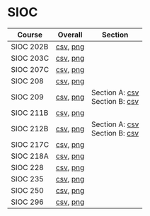 # SIOC

| Course | Overall | Section |
| ------ | ------- | ------- |
| SIOC 202B | [csv](https://github.com/UCSD-Historical-Enrollment-Data/2025Spring/blob/main/overall/SIOC%20202B.csv), [png](https://raw.githubusercontent.com/UCSD-Historical-Enrollment-Data/2025Spring/main/plot_overall/SIOC%20202B.png) |  |
| SIOC 203C | [csv](https://github.com/UCSD-Historical-Enrollment-Data/2025Spring/blob/main/overall/SIOC%20203C.csv), [png](https://raw.githubusercontent.com/UCSD-Historical-Enrollment-Data/2025Spring/main/plot_overall/SIOC%20203C.png) |  |
| SIOC 207C | [csv](https://github.com/UCSD-Historical-Enrollment-Data/2025Spring/blob/main/overall/SIOC%20207C.csv), [png](https://raw.githubusercontent.com/UCSD-Historical-Enrollment-Data/2025Spring/main/plot_overall/SIOC%20207C.png) |  |
| SIOC 208 | [csv](https://github.com/UCSD-Historical-Enrollment-Data/2025Spring/blob/main/overall/SIOC%20208.csv), [png](https://raw.githubusercontent.com/UCSD-Historical-Enrollment-Data/2025Spring/main/plot_overall/SIOC%20208.png) |  |
| SIOC 209 | [csv](https://github.com/UCSD-Historical-Enrollment-Data/2025Spring/blob/main/overall/SIOC%20209.csv), [png](https://raw.githubusercontent.com/UCSD-Historical-Enrollment-Data/2025Spring/main/plot_overall/SIOC%20209.png) | Section A: [csv](https://github.com/UCSD-Historical-Enrollment-Data/2025Spring/blob/main/section/SIOC%20209_A.csv)<br>Section B: [csv](https://github.com/UCSD-Historical-Enrollment-Data/2025Spring/blob/main/section/SIOC%20209_B.csv) |
| SIOC 211B | [csv](https://github.com/UCSD-Historical-Enrollment-Data/2025Spring/blob/main/overall/SIOC%20211B.csv), [png](https://raw.githubusercontent.com/UCSD-Historical-Enrollment-Data/2025Spring/main/plot_overall/SIOC%20211B.png) |  |
| SIOC 212B | [csv](https://github.com/UCSD-Historical-Enrollment-Data/2025Spring/blob/main/overall/SIOC%20212B.csv), [png](https://raw.githubusercontent.com/UCSD-Historical-Enrollment-Data/2025Spring/main/plot_overall/SIOC%20212B.png) | Section A: [csv](https://github.com/UCSD-Historical-Enrollment-Data/2025Spring/blob/main/section/SIOC%20212B_A.csv)<br>Section B: [csv](https://github.com/UCSD-Historical-Enrollment-Data/2025Spring/blob/main/section/SIOC%20212B_B.csv) |
| SIOC 217C | [csv](https://github.com/UCSD-Historical-Enrollment-Data/2025Spring/blob/main/overall/SIOC%20217C.csv), [png](https://raw.githubusercontent.com/UCSD-Historical-Enrollment-Data/2025Spring/main/plot_overall/SIOC%20217C.png) |  |
| SIOC 218A | [csv](https://github.com/UCSD-Historical-Enrollment-Data/2025Spring/blob/main/overall/SIOC%20218A.csv), [png](https://raw.githubusercontent.com/UCSD-Historical-Enrollment-Data/2025Spring/main/plot_overall/SIOC%20218A.png) |  |
| SIOC 228 | [csv](https://github.com/UCSD-Historical-Enrollment-Data/2025Spring/blob/main/overall/SIOC%20228.csv), [png](https://raw.githubusercontent.com/UCSD-Historical-Enrollment-Data/2025Spring/main/plot_overall/SIOC%20228.png) |  |
| SIOC 235 | [csv](https://github.com/UCSD-Historical-Enrollment-Data/2025Spring/blob/main/overall/SIOC%20235.csv), [png](https://raw.githubusercontent.com/UCSD-Historical-Enrollment-Data/2025Spring/main/plot_overall/SIOC%20235.png) |  |
| SIOC 250 | [csv](https://github.com/UCSD-Historical-Enrollment-Data/2025Spring/blob/main/overall/SIOC%20250.csv), [png](https://raw.githubusercontent.com/UCSD-Historical-Enrollment-Data/2025Spring/main/plot_overall/SIOC%20250.png) |  |
| SIOC 296 | [csv](https://github.com/UCSD-Historical-Enrollment-Data/2025Spring/blob/main/overall/SIOC%20296.csv), [png](https://raw.githubusercontent.com/UCSD-Historical-Enrollment-Data/2025Spring/main/plot_overall/SIOC%20296.png) |  |
